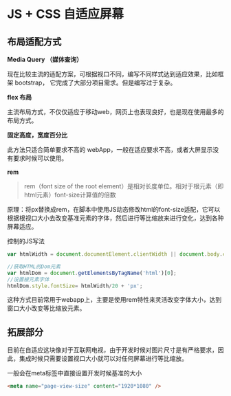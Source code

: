 # JS + CSS 自适应屏幕

## 布局适配方式

**Media Query （媒体查询）**

现在比较主流的适配方案，可根据视口不同，编写不同样式达到适应效果，比如框架 bootstrap， 它完成了大部分项目需求。但是编写过于复杂。

**flex 布局**

主流布局方式，不仅仅适应于移动web，网页上也表现良好，也是现在使用最多的布局方式。

**固定高度，宽度百分比**

此方法只适合简单要求不高的 webApp，一般在适应要求不高，或者大屏显示没有要求时候可以使用。

**rem**

> rem（font size of the root element）是相对长度单位。相对于根元素（即html元素）font-size计算值的倍数

 原理：将px替换成rem，在脚本中使用JS动态修改html的font-size适配，它可以根据根视口大小去改变基准元素的字体，然后进行等比缩放来进行变化，达到各种屏幕适应。 

 控制的JS写法

```javascript
var htmlWidth = document.documentElement.clientWidth || document.body.clientWidth; //获取屏幕的宽度
```

```javascript
//获取HTML的Dom元素
var htmlDom = document.getElementsByTagName('html')[0];
//设置根元素字体
htmlDom.style.fontSize= htmlWidth/20 + 'px';
```

 这种方式目前常用于webapp上，主要是使用rem特性来灵活改变字体大小，达到窗口大小改变等比缩放元素。 



## 拓展部分

目前在自适应这块像对于互联网电视，由于开发时候对图片尺寸是有严格要求，因此，集成时候只需要设置视口大小就可以对任何屏幕进行等比缩放。

 一般会在meta标签中直接设置开发时候基准的大小 

```html
<meta name="page-view-size" content="1920*1080" />
```

